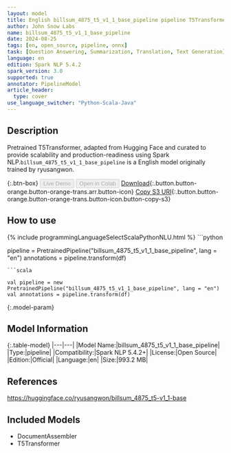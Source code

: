 ```yaml
---
layout: model
title: English billsum_4875_t5_v1_1_base_pipeline pipeline T5Transformer from ryusangwon
author: John Snow Labs
name: billsum_4875_t5_v1_1_base_pipeline
date: 2024-08-25
tags: [en, open_source, pipeline, onnx]
task: [Question Answering, Summarization, Translation, Text Generation]
language: en
edition: Spark NLP 5.4.2
spark_version: 3.0
supported: true
annotator: PipelineModel
article_header:
  type: cover
use_language_switcher: "Python-Scala-Java"
---
```


## Description

Pretrained T5Transformer, adapted from Hugging Face and curated to provide scalability and production-readiness using Spark NLP.`billsum_4875_t5_v1_1_base_pipeline` is a English model originally trained by ryusangwon.

{:.btn-box}
<button class="button button-orange" disabled>Live Demo</button>
<button class="button button-orange" disabled>Open in Colab</button>
[Download](https://s3.amazonaws.com/auxdata.johnsnowlabs.com/public/models/billsum_4875_t5_v1_1_base_pipeline_en_5.4.2_3.0_1724547146054.zip){:.button.button-orange.button-orange-trans.arr.button-icon}
[Copy S3 URI](s3://auxdata.johnsnowlabs.com/public/models/billsum_4875_t5_v1_1_base_pipeline_en_5.4.2_3.0_1724547146054.zip){:.button.button-orange.button-orange-trans.button-icon.button-copy-s3}

## How to use



<div class="tabs-box" markdown="1">
{% include programmingLanguageSelectScalaPythonNLU.html %}
```python

pipeline = PretrainedPipeline("billsum_4875_t5_v1_1_base_pipeline", lang = "en")
annotations =  pipeline.transform(df)   

```
```scala

val pipeline = new PretrainedPipeline("billsum_4875_t5_v1_1_base_pipeline", lang = "en")
val annotations = pipeline.transform(df)

```
</div>

{:.model-param}
## Model Information

{:.table-model}
|---|---|
|Model Name:|billsum_4875_t5_v1_1_base_pipeline|
|Type:|pipeline|
|Compatibility:|Spark NLP 5.4.2+|
|License:|Open Source|
|Edition:|Official|
|Language:|en|
|Size:|993.2 MB|

## References

https://huggingface.co/ryusangwon/billsum_4875_t5-v1_1-base

## Included Models

- DocumentAssembler
- T5Transformer
